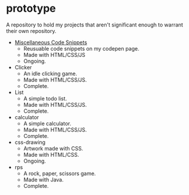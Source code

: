 # prototype
A repository to hold my projects that aren't significant enough to warrant their own repository.

* [Miscellaneous Code Snippets](https://codepen.io/collection/pgzkWW)
  * Reusuable code snippets on my codepen page.
  * Made with HTML/CSS/JS
  * Ongoing.
* Clicker
  * An idle clicking game. 
  * Made with HTML/CSS/JS.
  * Complete.
* List
  * A simple todo list. 
  * Made with HTML/CSS/JS. 
  * Complete.
* calculator
  * A simple calculator.
  * Made with HTML/CSS/JS.
  * Complete.
* css-drawing
  * Artwork made with CSS.
  * Made with HTML/CSS.
  * Ongoing.
* rps
  * A rock, paper, scissors game. 
  * Made with Java.
  * Complete.
